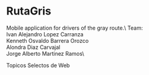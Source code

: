 # RutaGris
Mobile application for drivers of the gray route.\\
Team:\
Ivan Alejandro Lopez Carranza\
Kenneth Osvaldo Barrera Orozco\
Alondra Diaz Carvajal\
Jorge Alberto Martinez Ramos\

Topicos Selectos de Web
